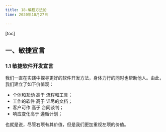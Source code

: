 ```yaml
---
title: 18-编程方法论
time: 2020年10月27日

---
```


[toc]

## 一、敏捷宣言

### 1.1 敏捷软件开发宣言

我们一直在实践中探寻更好的软件开发方法，身体力行的同时也帮助他人。由此，我们建立了如下价值观：

- 个体和互动 高于 流程和工具；
- 工作的软件 高于 详尽的文档；
- 客户可作 高于 合同谈判；
- 响应变化高于 遵循计划；

也就是说，尽管右项有其价值，但是我们更加重视左项的价值。

